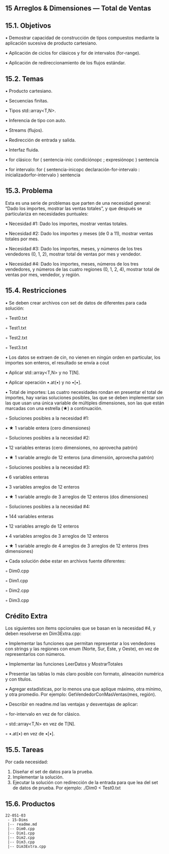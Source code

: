 
## 15 Arreglos & Dimensiones — Total de Ventas
## 15.1. Objetivos
• Demostrar capacidad de construcción de tipos compuestos mediante la aplicación sucesiva de producto cartesiano.

• Aplicación de ciclos for clásicos y for de intervalos (for-range).

• Aplicación de redireccionamiento de los flujos estándar.
## 15.2. Temas
• Producto cartesiano.

• Secuencias finitas.

• Tipos std::array<T,N>.

• Inferencia de tipo con auto.

• Streams (flujos).

• Redirección de entrada y salida.

• Interfaz fluida.

• for clásico: for ( sentencia-inic condiciónopc ; expresiónopc ) sentencia

• for intervalo: for ( sentencia-inicopc declaración-for-intervalo : inicializadorfor-intervalo ) sentencia

## 15.3. Problema
Esta es una serie de problemas que parten de una necesidad general: “Dado los importes, mostrar las ventas totales”, y que después se particulariza en
necesidades puntuales:

• Necesidad #1: Dado los importes, mostrar ventas totales.

• Necesidad #2: Dado los importes y meses (de 0 a 11), mostrar ventas totales
por mes.

• Necesidad #3: Dado los importes, meses, y números de los tres vendedores
(0, 1, 2), mostrar total de ventas por mes y vendedor.

• Necesidad #4: Dado los importes, meses, números de los tres vendedores, y
números de las cuatro regiones (0, 1, 2, 4), mostrar total de ventas por mes,
vendedor, y región.

## 15.4. Restricciones

• Se deben crear archivos con set de datos de diferentes para cada solución:

◦ Test0.txt

◦ Test1.txt

◦ Test2.txt

◦ Test3.txt

• Los datos se extraen de cin, no vienen en ningún orden en particular, los importes son enteros, el resultado se envía a cout

• Aplicar std::array<T,N> y no T[N].

• Aplicar operación •.at(•) y no •[•].

• Total de importes: Las cuatro necesidades rondan en presentar el total de importes, hay varias soluciones posibles, las que se deben implementar son las que usan una única variable de múltiples dimensiones, son las que están marcadas con una estrella (★) a continuación.

◦ Soluciones posibles a la necesidad #1:

▪ ★ 1 variable entera (cero dimensiones)

◦ Soluciones posibles a la necesidad #2:

▪ 12 variables enteras (cero dimensiones, no aprovecha patrón)

▪ ★ 1 variable arreglo de 12 enteros (una dimensión, aprovecha patrón)

◦ Soluciones posibles a la necesidad #3:

▪ 6 variables enteras

▪ 3 variables arreglos de 12 enteros

▪ ★ 1 variable arreglo de 3 arreglos de 12 enteros (dos dimensiones)

◦ Soluciones posibles a la necesidad #4:

▪ 144 variables enteras

▪ 12 variables arreglo de 12 enteros

▪ 4 variables arreglos de 3 arreglos de 12 enteros

▪ ★ 1 variable arreglo de 4 arreglos de 3 arreglos de 12 enteros (tres dimensiones)

• Cada solución debe estar en archivos fuente diferentes:

◦ Dim0.cpp

◦ Dim1.cpp

◦ Dim2.cpp

◦ Dim3.cpp

## Crédito Extra
Los siguientes son ítems opcionales que se basan en la necesidad #4, y deben resolverse en Dim3Extra.cpp:

• Implementar las funciones que permitan representar a los vendedores con strings y las regiones con enum (Norte, Sur, Este, y Oeste), en vez de representarlos con números.

• Implementar las funciones LeerDatos y MostrarTotales

• Presentar las tablas lo más claro posible con formato, alineación numérica y con títulos.

• Agregar estadísticas, por lo menos una que aplique máximo, otra mínimo, y otra promedio. Por ejemplo: GetVendedorConMasVentas(mes, región).

• Describir en readme.md las ventajas y desventajas de aplicar:

◦ for-intervalo en vez de for clásico.

◦ std::array<T,N> en vez de T[N].

◦ •.at(•) en vez de •[•].

## 15.5. Tareas

Por cada necesidad:
1. Diseñar el set de datos para la prueba.
2. Implementar la solución.
3. Ejecutar la solución con redirección de la entrada para que lea del set de
datos de prueba. Por ejemplo: ./Dim0 < Test0.txt
## 15.6. Productos
```
22-051-03
 - 15-Dims
 |-- readme.md
 |-- Dim0.cpp
 |-- Dim1.cpp
 |-- Dim2.cpp
 |-- Dim3.cpp
 |-- Dim3Extra.cpp
 ```
